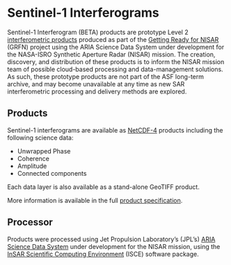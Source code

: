 # Sentinel-1 Interferograms

Sentinel-1 Interferogram (BETA) products are prototype Level 2 [interferometric products](https://asf.alaska.edu/data-sets/derived-data-sets/insar/) produced as part of the [Getting Ready for NISAR](https://earthdata.nasa.gov/learn/articles/tools-and-technology-articles/getting-ready-for-nisar) (GRFN) project using the ARIA Science Data System under development for the NASA-ISRO Synthetic Aperture Radar (NISAR) mission. The creation, discovery, and distribution of these products is to inform the NISAR mission team of possible cloud-based processing and data-management solutions. As such, these prototype products are not part of the ASF long-term archive, and may become unavailable at any time as new SAR interferometric processing and delivery methods are explored.

## Products

Sentinel-1 interferograms are available as [NetCDF-4](https://www.unidata.ucar.edu/software/netcdf/docs/netcdf_introduction.html) products including the following science data:

- Unwrapped Phase
- Coherence
- Amplitude
- Connected components

Each data layer is also available as a stand-alone GeoTIFF product.

More information is available in the full [product specification](https://aria.jpl.nasa.gov/node/97).

## Processor

Products were processed using Jet Propulsion Laboratory’s (JPL’s) [ARIA Science Data System](https://aria.jpl.nasa.gov/) under development for the NISAR mission, using the [InSAR Scientific Computing Environment](https://github.com/isce-framework/isce2) (ISCE) software package.
